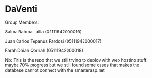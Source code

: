 # DaVenti

Group Members:

Salma Rahma Lailia 		(05111942000016) 

Juan Carlos Tepanus Pardosi 	(05111942000017) 

Farah Dhiah Qorirah 		(05111942000018) 

Nb:
This is the repo that we still trying to deploy with web hosting stuff, maybe 70% progress but we still found some cases that makes the database cannot connect with the smarterasp.net
